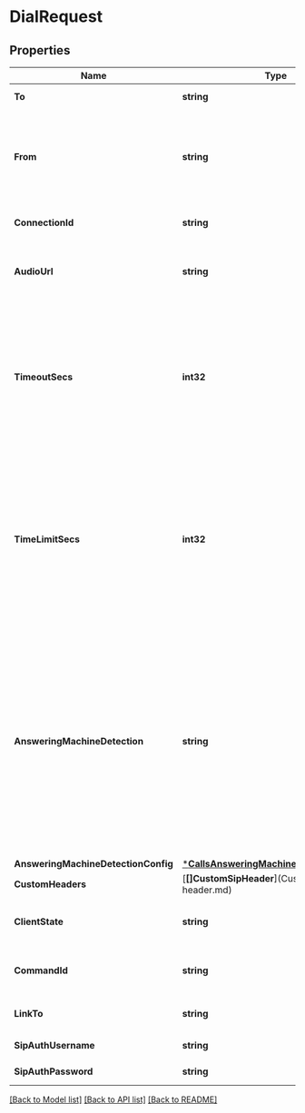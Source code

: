 # DialRequest

## Properties
Name | Type | Description | Notes
------------ | ------------- | ------------- | -------------
**To** | **string** | The DID or SIP URI to dial out to. | [default to null]
**From** | **string** | The &#x60;from&#x60; number to be used as the caller id presented to the destination (&#x60;to&#x60; number). The number should be in +E164 format. This attribute will default to the &#x60;from&#x60; number of the original call if omitted. | [default to null]
**ConnectionId** | **string** | The ID of the connection to be used when dialing the destination. | [default to null]
**AudioUrl** | **string** | The URL of a file to be played back to the callee when the call is answered. The URL can point to either a WAV or MP3 file. | [optional] [default to null]
**TimeoutSecs** | **int32** | The number of seconds that Telnyx will wait for the call to be answered by the destination to which it is being called. If the timeout is reached before an answer is received, the call will hangup and a &#x60;call.hangup&#x60; webhook with a &#x60;hangup_cause&#x60; of &#x60;timeout&#x60; will be sent. Minimum value is 5 seconds. Maximum value is 120 seconds. | [optional] [default to 30]
**TimeLimitSecs** | **int32** | Sets the maximum duration of a Call Control Leg in seconds. If the time limit is reached, the call will hangup and a &#x60;call.hangup&#x60; webhook with a &#x60;hangup_cause&#x60; of &#x60;time_limit&#x60; will be sent. For example, by setting a time limit of 120 seconds, a Call Leg will be automatically terminated two minutes after being answered. The default time limit is 14400 seconds or 4 hours and this is also the maximum allowed call length. | [optional] [default to 14400]
**AnsweringMachineDetection** | **string** | Enables Answering Machine Detection. When a call is answered, Telnyx runs real-time detection to determine if it was picked up by a human or a machine and sends an &#x60;call.machine.detection.ended&#x60; webhook with the analysis result. If &#x27;greeting_end&#x27; or &#x27;detect_words&#x27; is used and a &#x27;machine&#x27; is detected, you will receive another &#x27;call.machine.greeting.ended&#x27; webhook when the answering machine greeting ends with a beep or silence. If &#x60;detect_beep&#x60; is used, you will only receive &#x27;call.machine.greeting.ended&#x27; if a beep is detected. | [optional] [default to ANSWERING_MACHINE_DETECTION.DISABLED]
**AnsweringMachineDetectionConfig** | [***CallsAnsweringMachineDetectionConfig**](calls_answering_machine_detection_config.md) |  | [optional] [default to null]
**CustomHeaders** | [**[]CustomSipHeader**](Custom SIP header.md) | Custom headers to be added to the SIP INVITE. | [optional] [default to null]
**ClientState** | **string** | Use this field to add state to every subsequent webhook. It must be a valid Base-64 encoded string. | [optional] [default to null]
**CommandId** | **string** | Use this field to avoid duplicate commands. Telnyx will ignore commands with the same &#x60;command_id&#x60;. | [optional] [default to null]
**LinkTo** | **string** | Use another call&#x27;s control id for sharing the same call session id | [optional] [default to null]
**SipAuthUsername** | **string** | SIP Authentication username used for SIP challenges. | [optional] [default to null]
**SipAuthPassword** | **string** | SIP Authentication password used for SIP challenges. | [optional] [default to null]

[[Back to Model list]](../README.md#documentation-for-models) [[Back to API list]](../README.md#documentation-for-api-endpoints) [[Back to README]](../README.md)

